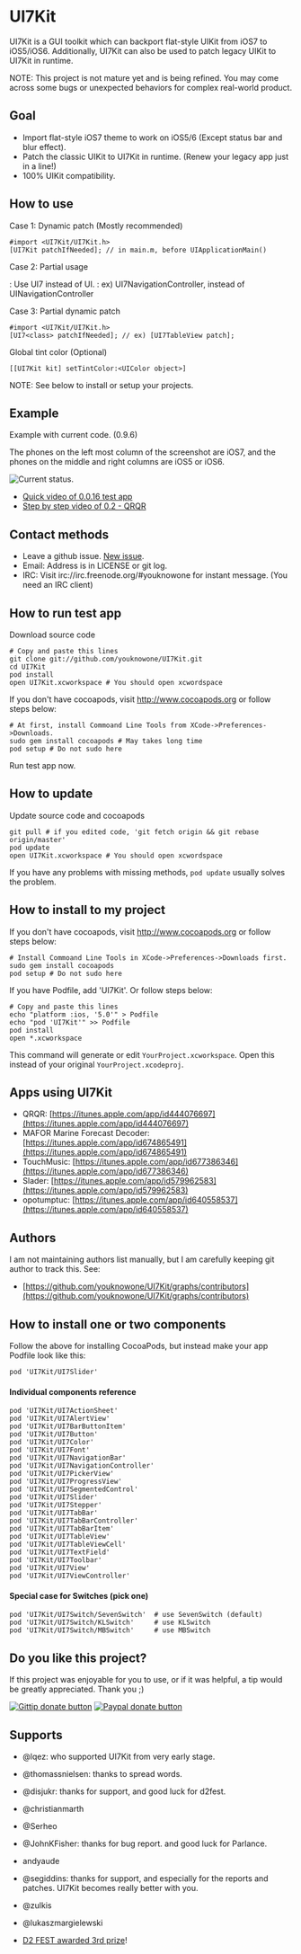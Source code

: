 UI7Kit
======

UI7Kit is a GUI toolkit which can backport flat-style UIKit from iOS7 to iOS5/iOS6. Additionally, UI7Kit can also be used to patch legacy UIKit to UI7Kit in runtime.

NOTE: This project is not mature yet and is being refined. You may come across some bugs or unexpected behaviors for complex real-world product.

Goal
----
- Import flat-style iOS7 theme to work on iOS5/6 (Except status bar and blur effect).
- Patch the classic UIKit to UI7Kit in runtime. (Renew your legacy app just in a line!)
- 100% UIKit compatibility.

How to use
----------

Case 1: Dynamic patch (Mostly recommended)

    #import <UI7Kit/UI7Kit.h>
    [UI7Kit patchIfNeeded]; // in main.m, before UIApplicationMain()

Case 2: Partial usage

: Use UI7<class> instead of UI<class>.
: ex) UI7NavigationController, instead of UINavigationController

Case 3: Partial dynamic patch

    #import <UI7Kit/UI7Kit.h>
    [UI7<class> patchIfNeeded]; // ex) [UI7TableView patch];

Global tint color (Optional)

    [[UI7Kit kit] setTintColor:<UIColor object>]

NOTE: See below to install or setup your projects.

Example
-------
Example with current code. (0.9.6)

The phones on the left most column of the screenshot are iOS7, and the phones on the middle and right columns are iOS5 or iOS6.

![Current status](https://raw.github.com/youknowone/UI7Kit/master/UI7Kit.png).

- [Quick video of 0.0.16 test app](http://www.youtube.com/watch?v=xVA5MAbUW44)
- [Step by step video of 0.2 - QRQR](http://www.youtube.com/watch?v=M2P1Um20py4)

Contact methods
---------------

- Leave a github issue. [New issue](https://github.com/youknowone/UI7Kit/issues/new).
- Email: Address is in LICENSE or git log.
- IRC: Visit irc://irc.freenode.org/#youknowone for instant message. (You need an IRC client)

How to run test app
-------------------
Download source code

    # Copy and paste this lines
    git clone git://github.com/youknowone/UI7Kit.git
    cd UI7Kit
    pod install
    open UI7Kit.xcworkspace # You should open xcwordspace

If you don't have cocoapods, visit http://www.cocoapods.org or follow steps below:

    # At first, install Commoand Line Tools from XCode->Preferences->Downloads.
    sudo gem install cocoapods # May takes long time
    pod setup # Do not sudo here

Run test app now.

How to update
-------------
Update source code and cocoapods

    git pull # if you edited code, 'git fetch origin && git rebase origin/master'
    pod update
    open UI7Kit.xcworkspace # You should open xcwordspace

If you have any problems with missing methods, `pod update` usually solves the problem.


How to install to my project
----------------------------

If you don't have cocoapods, visit http://www.cocoapods.org or follow steps below:

    # Install Commoand Line Tools in XCode->Preferences->Downloads first.
    sudo gem install cocoapods
    pod setup # Do not sudo here

If you have Podfile, add 'UI7Kit'. Or follow steps below:

    # Copy and paste this lines
    echo "platform :ios, '5.0'" > Podfile
    echo "pod 'UI7Kit'" >> Podfile
    pod install
    open *.xcworkspace

This command will generate or edit `YourProject.xcworkspace`.
Open this instead of your original `YourProject.xcodeproj`.


Apps using UI7Kit
-----------------

- QRQR: [https://itunes.apple.com/app/id444076697](https://itunes.apple.com/app/id444076697)
- MAFOR Marine Forecast Decoder: [https://itunes.apple.com/app/id674865491](https://itunes.apple.com/app/id674865491)
- TouchMusic: [https://itunes.apple.com/app/id677386346](https://itunes.apple.com/app/id677386346)
- Slader: [https://itunes.apple.com/app/id579962583](https://itunes.apple.com/app/id579962583)
- opotumptuc: [https://itunes.apple.com/app/id640558537](https://itunes.apple.com/app/id640558537)

Authors
-------

I am not maintaining authors list manually, but I am carefully keeping git author to track this. See:
- [https://github.com/youknowone/UI7Kit/graphs/contributors](https://github.com/youknowone/UI7Kit/graphs/contributors)


How to install one or two components
------------------------------------

Follow the above for installing CocoaPods, but instead make your app Podfile look like this:

    pod 'UI7Kit/UI7Slider'

#### Individual components reference

    pod 'UI7Kit/UI7ActionSheet'
    pod 'UI7Kit/UI7AlertView'
    pod 'UI7Kit/UI7BarButtonItem'
    pod 'UI7Kit/UI7Button'
    pod 'UI7Kit/UI7Color'
    pod 'UI7Kit/UI7Font'
    pod 'UI7Kit/UI7NavigationBar'
    pod 'UI7Kit/UI7NavigationController'
    pod 'UI7Kit/UI7PickerView'
    pod 'UI7Kit/UI7ProgressView'
    pod 'UI7Kit/UI7SegmentedControl'
    pod 'UI7Kit/UI7Slider'
    pod 'UI7Kit/UI7Stepper'
    pod 'UI7Kit/UI7TabBar'
    pod 'UI7Kit/UI7TabBarController'
    pod 'UI7Kit/UI7TabBarItem'
    pod 'UI7Kit/UI7TableView'
    pod 'UI7Kit/UI7TableViewCell'
    pod 'UI7Kit/UI7TextField'
    pod 'UI7Kit/UI7Toolbar'
    pod 'UI7Kit/UI7View'
    pod 'UI7Kit/UI7ViewController'

#### Special case for Switches (pick one)

    pod 'UI7Kit/UI7Switch/SevenSwitch'  # use SevenSwitch (default)
    pod 'UI7Kit/UI7Switch/KLSwitch'     # use KLSwitch
    pod 'UI7Kit/UI7Switch/MBSwitch'     # use MBSwitch


Do you like this project?
-------------------------

If this project was enjoyable for you to use, or if it was helpful, a tip would be greatly appreciated. Thank you ;)

[![Gittip donate button](http://badgr.co/gittip/youknowone.png)](https://www.gittip.com/youknowone/ "Donate weekly to this project using Gittip")
[![Paypal donate button](http://badgr.co/paypal/donate.png?bg=%23007aff)](https://www.paypal.com/cgi-bin/webscr?cmd=_donations&business=YZGSUCRH3Q478&item_name=UI7Kit%20support "One time donation to this project using Paypal")


Supports
--------

- @lqez: who supported UI7Kit from very early stage.
- @thomassnielsen: thanks to spread words.
- @disjukr: thanks for support, and good luck for d2fest.
- @christianmarth
- @Serheo
- @JohnKFisher: thanks for bug report. and good luck for Parlance.
- andyaude
- @segiddins: thanks for support, and especially for the reports and patches. UI7Kit becomes really better with you.
- @zulkis
- @lukaszmargielewski

- [D2 FEST awarded 3rd prize](http://d2fest.kr/prize-winners.html)!
